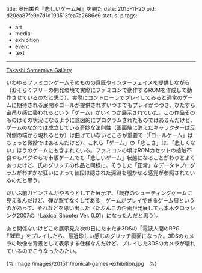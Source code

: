 title: 奥田栄希『悲しいゲーム展』を観た
date: 2015-11-20
pid: d20ea87fe9c7d1d193513fea7a2686e9
status: p
tags:
- art
- media
- exhibition
- event
- text
---

[Takashi Somemiya Gallery][1]

いわゆるファミコンゲームそのものの意匠やインターフェイスを提供しながら（おそらくフリーの開発環境で実際にファミコンで動作するROMを作成して動作させているのだと思う）、実際にコントローラでプレイしてみると通常のゲームに期待される展開やゴールが提供されずいつまでもプレイがつづき、ひたすら宙吊り感に襲われるという「ゲーム」がいくつか展示されていた。この作品そのものはその状況になるように意図的にプログラムされたものではあるんだけど、ゲームのなかでは成立している奇妙な法則性（画面端に消えたキャラクターは反対側の端から現れるとか）は曲げていないところが重要で（「ゴールゲーム」はちょっと微妙ではあるんだけど）、これら「ゲーム」の「悲しさ」は、「悲しくない」ほうのゲームにも含まれている。ファミコンの頃はROMカセットの接触不良やらバグやらで市販ゲームでも「悲しいゲーム」状態になることがわりとよくあったけど、氏のグリッチの作品と同様に、そうした「正常」なデータやプログラムがわずかな狂いによって普段は隠された深淵を覗かせる感覚が参照されているのだと思う。

だいぶ前ガビンさんがやろうとしてた展示で、「既存のシューティングゲームに見えるんだけど、弾が撃てなくしてある」ゲームがプレイできるゲーム展というのがあって、それなどを思い出した（たぶんこの企画が発展して六本木クロッシング2007の「Laxical Shooter Ver. 0.01」になったんだと思う）。

あと関係ないけどこの展示見た次の日にたまたま3DSの「電波人間のRPG FREE!」をプレイしたら、最近珍しい感じのグリッチ画面になった。3DSのカメラの映像を背景として表示する仕様なんだけど、プレイした3DSのカメラが壊れているのでこうなったみたい。

{% image /images/201511/ironical-games-exhibition.jpg　%}

[1]:	http://www.takashisomemiyagallery.com/exhibition_oct2015.html